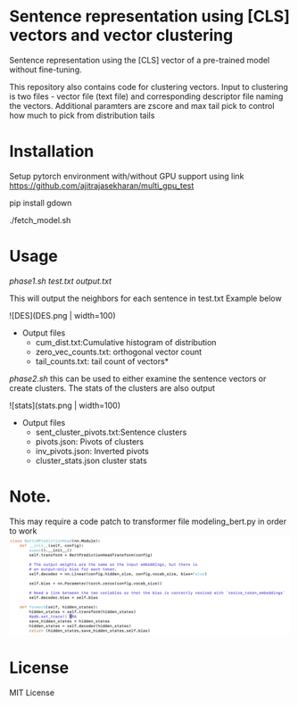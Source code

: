 

# Sentence representation using [CLS] vectors and vector clustering

Sentence representation using the [CLS] vector of a pre-trained model without fine-tuning. 

This repository also contains code for clustering vectors. Input to clustering is two files - vector file (text file) and corresponding descriptor file naming the vectors. Additional paramters are zscore and max tail pick to control how much to pick from distribution tails

# Installation


Setup pytorch environment with/without GPU support using link https://github.com/ajitrajasekharan/multi_gpu_test

pip install gdown

./fetch_model.sh

# Usage

*phase1.sh test.txt output.txt*

This will output the neighbors for each sentence in test.txt
Example below


![DES](DES.png | width=100)

* Output files
  * cum_dist.txt:Cumulative histogram of distribution
  * zero_vec_counts.txt: orthogonal vector count
  * tail_counts.txt: tail count of vectors*

*phase2.sh*
this can be used to either examine the sentence vectors or create clusters. The stats of the clusters are also output

![stats](stats.png | width=100)

* Output files
  * sent_cluster_pivots.txt:Sentence clusters
  * pivots.json: Pivots of clusters
  * inv_pivots.json: Inverted pivots
  * cluster_stats.json cluster stats

# Note. 
This may require a code patch to transformer file modeling_bert.py in order to work
![patch](patch.png)


# License
MIT License
